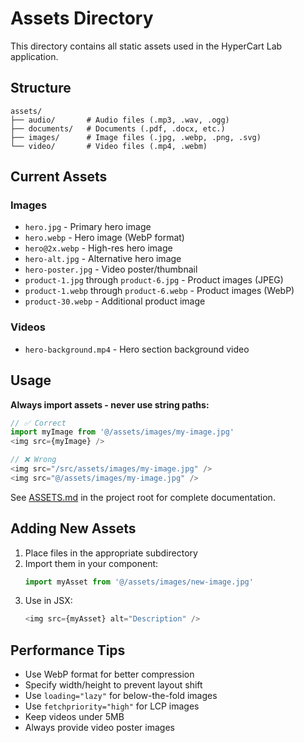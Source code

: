 # Assets Directory

This directory contains all static assets used in the HyperCart Lab application.

## Structure

```
assets/
├── audio/       # Audio files (.mp3, .wav, .ogg)
├── documents/   # Documents (.pdf, .docx, etc.)
├── images/      # Image files (.jpg, .webp, .png, .svg)
└── video/       # Video files (.mp4, .webm)
```

## Current Assets

### Images
- `hero.jpg` - Primary hero image
- `hero.webp` - Hero image (WebP format)
- `hero@2x.webp` - High-res hero image
- `hero-alt.jpg` - Alternative hero image
- `hero-poster.jpg` - Video poster/thumbnail
- `product-1.jpg` through `product-6.jpg` - Product images (JPEG)
- `product-1.webp` through `product-6.webp` - Product images (WebP)
- `product-30.webp` - Additional product image

### Videos
- `hero-background.mp4` - Hero section background video

## Usage

**Always import assets - never use string paths:**

```typescript
// ✅ Correct
import myImage from '@/assets/images/my-image.jpg'
<img src={myImage} />

// ❌ Wrong
<img src="/src/assets/images/my-image.jpg" />
<img src="@/assets/images/my-image.jpg" />
```

See [ASSETS.md](../../ASSETS.md) in the project root for complete documentation.

## Adding New Assets

1. Place files in the appropriate subdirectory
2. Import them in your component:
   ```typescript
   import myAsset from '@/assets/images/new-image.jpg'
   ```
3. Use in JSX:
   ```typescript
   <img src={myAsset} alt="Description" />
   ```

## Performance Tips

- Use WebP format for better compression
- Specify width/height to prevent layout shift
- Use `loading="lazy"` for below-the-fold images
- Use `fetchpriority="high"` for LCP images
- Keep videos under 5MB
- Always provide video poster images
